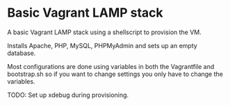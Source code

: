 # Basic Vagrant LAMP stack

A basic Vagrant LAMP stack using a shellscript to provision the VM.

Installs Apache, PHP, MySQL, PHPMyAdmin and sets up an empty database.

Most configurations are done using variables in both the Vagrantfile and bootstrap.sh so if you want to change settings you only have to change the variables.

TODO: Set up xdebug during provisioning.
